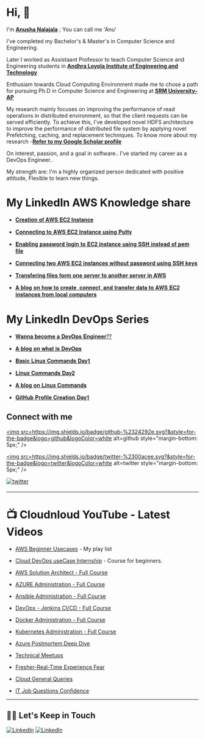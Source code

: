 # Hi, 👋
I'm **[Anusha Nalajala](https://www.linkedin.com/in/anushanalajala/)** ; You can call me 'Anu'

I've completed my Bachelor's & Master's in Computer Science and Engineering.

Later I worked as Assistaant Professor to teach Computer Science and Engineering students in **[Andhra Loyola Institute of Engineering and Technology](https://www.aliet.ac.in/)**

Enthusiam towards Cloud Computing Environment made me to chose a path for pursuing Ph.D in Computer Science and Engineering at **[SRM University-AP](https://srmap.edu.in/)**

My research mainly focuses on improving the performance of read operations in distributed environment, so that the client requests can be served efficiently. To achieve this, I've developed novel HDFS architecture to improve the performance of distributed file system by applying novel Prefetching, caching, and replacement techniques.
To know more about my research -**[Refer to my Google Scholar profile](https://scholar.google.com/citations?user=k1ImLcYAAAAJ&hl=en&oi=ao)**

On interest, passion, and a goal in software.. I've started my career as a DevOps Engineer..

My strength are: I'm a highly organized person dedicated with positive attitude, Flexible to learn new things.

# My LinkedIn AWS Knowledge share

- [𝐂𝐫𝐞𝐚𝐭𝐢𝐨𝐧 𝐨𝐟 𝐀𝐖𝐒 𝐄𝐂𝟐 𝐈𝐧𝐬𝐭𝐚𝐧𝐜𝐞](https://www.linkedin.com/posts/anushanalajala_amazonec2-amazonec2instancecreation-activity-7019546864693743616-tuvO?)

- [𝐂𝐨𝐧𝐧𝐞𝐜𝐭𝐢𝐧𝐠 𝐭𝐨 𝐀𝐖𝐒 𝐄𝐂𝟐 𝐈𝐧𝐬𝐭𝐚𝐧𝐜𝐞 𝐮𝐬𝐢𝐧𝐠 𝐏𝐮𝐭𝐭𝐲](https://www.linkedin.com/posts/anushanalajala_aws-ec2-putty-activity-7022098309980852224-Y4xM?)

- [𝐄𝐧𝐚𝐛𝐥𝐢𝐧𝐠 𝐩𝐚𝐬𝐬𝐰𝐨𝐫𝐝 𝐥𝐨𝐠𝐢𝐧 𝐭𝐨 𝐄𝐂𝟐 𝐢𝐧𝐬𝐭𝐚𝐧𝐜𝐞 𝐮𝐬𝐢𝐧𝐠 𝐒𝐒𝐇 𝐢𝐧𝐬𝐭𝐞𝐚𝐝 𝐨𝐟 𝐩𝐞𝐦 𝐟𝐢𝐥𝐞](https://www.linkedin.com/posts/anushanalajala_connections-letsgrowtogether-aws-activity-7024533712788758528-EoE7?)

- [𝐂𝐨𝐧𝐧𝐞𝐜𝐭𝐢𝐧𝐠 𝐭𝐰𝐨 𝐀𝐖𝐒 𝐄𝐂𝟐 𝐢𝐧𝐬𝐭𝐚𝐧𝐜𝐞𝐬 𝐰𝐢𝐭𝐡𝐨𝐮𝐭 𝐩𝐚𝐬𝐬𝐰𝐨𝐫𝐝 𝐮𝐬𝐢𝐧𝐠 𝐒𝐒𝐇 𝐤𝐞𝐲𝐬](https://www.linkedin.com/posts/anushanalajala_connections-letsgrowtogether-aws-activity-7026780361393143808-wU56?)

- [𝐓𝐫𝐚𝐧𝐬𝐟𝐞𝐫𝐢𝐧𝐠 𝐟𝐢𝐥𝐞𝐬 𝐟𝐨𝐫𝐦 𝐨𝐧𝐞 𝐬𝐞𝐫𝐯𝐞𝐫 𝐭𝐨 𝐚𝐧𝐨𝐭𝐡𝐞𝐫 𝐬𝐞𝐫𝐯𝐞𝐫 𝐢𝐧 𝐀𝐖𝐒](https://www.linkedin.com/posts/anushanalajala_connections-let-aws-activity-7027858598642802688-Rpes?)

- [𝐀 𝐛𝐥𝐨𝐠 𝐨𝐧 𝐡𝐨𝐰 𝐭𝐨 𝐜𝐫𝐞𝐚𝐭𝐞, 𝐜𝐨𝐧𝐧𝐞𝐜𝐭, 𝐚𝐧𝐝 𝐭𝐫𝐚𝐧𝐬𝐟𝐞𝐫 𝐝𝐚𝐭𝐚 𝐭𝐨 𝐀𝐖𝐒 𝐄𝐂𝟐 𝐢𝐧𝐬𝐭𝐚𝐧𝐜𝐞𝐬 𝐟𝐫𝐨𝐦 𝐥𝐨𝐜𝐚𝐥 𝐜𝐨𝐦𝐩𝐮𝐭𝐞𝐫𝐬](https://www.linkedin.com/posts/anushanalajala_letsgrowtogether-aws-ec2-activity-7030135038113456128-YkN5?)

# My LinkedIn DevOps Series

- [𝐖𝐚𝐧𝐧𝐚 𝐛𝐞𝐜𝐨𝐦𝐞 𝐚 𝐃𝐞𝐯𝐎𝐩𝐬 𝐄𝐧𝐠𝐢𝐧𝐞𝐞𝐫??](https://www.linkedin.com/posts/anushanalajala_letsgrowtogether-devops-devopstools-activity-7035436135828901888-MmvB?)

- [𝐀 𝐛𝐥𝐨𝐠 𝐨𝐧 𝐰𝐡𝐚𝐭 𝐢𝐬 𝐃𝐞𝐯𝐎𝐩𝐬](https://www.linkedin.com/posts/anushanalajala_what-is-devops-activity-7036195832299225089-KJnL?)

- [𝐁𝐚𝐬𝐢𝐜 𝐋𝐢𝐧𝐮𝐱 𝐂𝐨𝐦𝐦𝐚𝐧𝐝𝐬 𝐃𝐚𝐲𝟏](https://www.linkedin.com/posts/anushanalajala_letsgrowtogether-cloudnloud-devops-activity-7036565041776648192-G6-m?)

- [𝐋𝐢𝐧𝐮𝐱 𝐂𝐨𝐦𝐦𝐚𝐧𝐝𝐬 𝐃𝐚𝐲𝟐](https://www.linkedin.com/posts/anushanalajala_letsgrowtogether-cloudnloud-devops-activity-7036915111512444928-QLr1?)

- [𝐀 𝐛𝐥𝐨𝐠 𝐨𝐧 𝐋𝐢𝐧𝐮𝐱 𝐂𝐨𝐦𝐦𝐚𝐧𝐝𝐬](https://www.linkedin.com/posts/anushanalajala_linux-commands-activity-7039619182883131393-VlZP?)

- [𝐆𝐢𝐭𝐇𝐮𝐛 𝐏𝐫𝐨𝐟𝐢𝐥𝐞 𝐂𝐫𝐞𝐚𝐭𝐢𝐨𝐧 𝐃𝐚𝐲𝟏](https://www.linkedin.com/posts/anushanalajala_letlearntogether-devopsseries-cloudnloud-activity-7041943527617957888-toyJ?)


## Connect with me

<a href="https://github.com/NalajalaA
" target="_blank">
<img src=https://img.shields.io/badge/github-%2324292e.svg?&style=for-the-badge&logo=github&logoColor=white
 alt=github style="margin-bottom: 5px;" />
</a>

<a href="https://twitter.com/ANalajala
" target="_blank">
<img src=https://img.shields.io/badge/twitter-%2300acee.svg?&style=for-the-badge&logo=twitter&logoColor=white
 alt=twitter style="margin-bottom: 5px;" />
</a>

<a href="https://www.linkedin.com/in/anushanalajala/" target="_blank">
<img src=https://img.shields.io/badge/Linkedin-%2300acee.svg?&style=for-the-badge&logo=twitter&logoColor=white
 alt=twitter style="margin-bottom: 5px;" />
</a>

---
# :tv: Cloudnloud YouTube - Latest Videos

- [AWS Beginner Usecases](https://youtube.com/playlist?list=PLh_VNk4-EHTNPKHXDGplFpqOujwI1EKst) - My play list

- [Cloud DevOps useCase Internship](https://www.youtube.com/playlist?list=PLh_VNk4-EHTMr69lm4Jxbl-9Vz5zc1Apl) - Course for beginners.

- [AWS Solution Architect - Full Course](https://www.youtube.com/watch?v=kdqaP1PWPQI&list=PLh_VNk4-EHTNuNVfq9D8WoA2YQBvgV1Jt)

- [AZURE Administration - Full Course](https://www.youtube.com/watch?v=3WW95LThR0k&list=PLh_VNk4-EHTPgpEEUkj4G7gXqV47yIz7r)

- [Ansible Administration - Full Course](https://www.youtube.com/watch?v=LhKucikHpVs&list=PLh_VNk4-EHTNbb18pkpZy_fnG2Dn0n6QR)

- [DevOps - Jenkins CI/CD - Full Course](https://www.youtube.com/watch?v=rN6f8pyrOI8&list=PLh_VNk4-EHTN732T-CfM-7lG3fNpK__79)

- [Docker Administration - Full Course](https://www.youtube.com/watch?v=ixtJg7EGlWw&list=PLh_VNk4-EHTP5rDgNYAWgg1vvcPG8eoIV)

- [Kubernetes Administration - Full Course](https://www.youtube.com/watch?v=lv6AZCBbQ9Y&list=PLh_VNk4-EHTMhIR-NIgI4tCEHdO9U-A8F)

- [Azure Postmortem Deep Dive](https://www.youtube.com/watch?v=FFYicqW6Qto&list=PLh_VNk4-EHTNDrb2AWVvH0M1XRl0usKRc)

- [Technical Meetups](https://www.youtube.com/watch?v=cfaJY5P4sME&list=PLh_VNk4-EHTM9S6AcnQQfPno1G06HU0hC)

- [Fresher-Real-Time Experience Fear](https://www.youtube.com/watch?v=pLgckrrPY08&list=PLh_VNk4-EHTOWg4VL7_v_Ql7DsNW0DGtn)

- [Cloud General Queries](https://www.youtube.com/watch?v=uIMKuwMP5Uc&list=PLh_VNk4-EHTMj1jcedUnuDNT2Xz-rJ1sy)

- [IT Job Questions Confidence](https://www.youtube.com/playlist?list=PLh_VNk4-EHTOWg4VL7_v_Ql7DsNW0DGtn)

---

## 🤝🏻 Let's Keep in Touch

<p align="left">

<a href="https://www.linkedin.com/in/anushanalajala/"><img alt="LinkedIn" src="https://img.shields.io/badge/LinkedIn-VijayaLakshmi-blue?style=flat-square&logo=linkedin
"></a>
<a href="https://twitter.com/ANalajala
"><img alt="LinkedIn" src="https://img.shields.io/badge/Twitter-Vijaya-blue?style=flat-square&logo=twitter
"></a>

